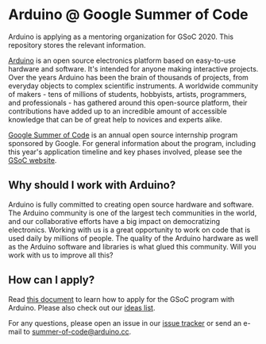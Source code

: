 # Arduino @ Google Summer of Code

Arduino is applying as a mentoring organization for GSoC 2020. This repository stores the relevant information.

[Arduino](https://arduino.cc) is an open source electronics platform based on easy-to-use hardware and software. It's intended for anyone making interactive projects. Over the years Arduino has been the brain of thousands of projects, from everyday objects to complex scientific instruments. A worldwide community of makers - tens of millions of students, hobbyists, artists, programmers, and professionals - has gathered around this open-source platform, their contributions have added up to an incredible amount of accessible knowledge that can be of great help to novices and experts alike.

[Google Summer of Code](https://summerofcode.withgoogle.com/) is an annual open source internship program sponsored by Google. For general information about the program, including this year's application timeline and key phases involved, please see the [GSoC website](https://summerofcode.withgoogle.com/how-it-works/).

## Why should I work with Arduino?

Arduino is fully committed to creating open source hardware and software. The Arduino community is one of the largest tech communities in the world, and our collaborative efforts have a big impact on democratizing electronics. Working with us is a great opportunity to work on code that is used daily by millions of people. The quality of the Arduino hardware as well as the Arduino software and libraries is what glued this community. Will you work with us to improve all this?

## How can I apply?

Read [this document](how-to-apply.md) to learn how to apply for the GSoC program with Arduino. Please also check out our [ideas list](ideas.md).

For any questions, please open an issue in our [issue tracker](https://github.com/arduino/summer-of-code/issues) or send an e-mail to [summer-of-code@arduino.cc](mailto:summer-of-code@arduino.cc).

